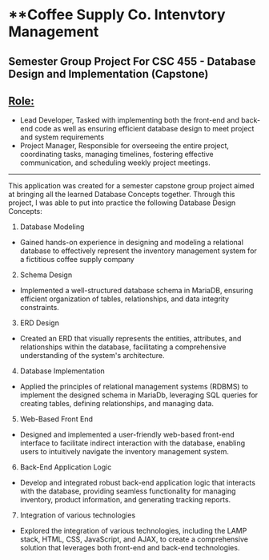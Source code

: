 # **Coffee Supply Co. Intenvtory Management
## Semester Group Project For CSC 455 - Database Design and Implementation (Capstone)
## <u>Role:</u> 
- Lead Developer, Tasked with implementing both the front-end and back-end code as well as ensuring efficient database design to meet project and system requirements
- Project Manager, Responsible for overseeing the entire project, coordinating tasks, managing timelines, fostering effective communication, and scheduling weekly project meetings.
---

This application was created for a semester capstone group project aimed at bringing all the learned Database Concepts together. Through this project, I was able to put into
practice the following Database Design Concepts:
1. Database Modeling
- Gained hands-on experience in designing and modeling a relational database to effectively represent the inventory management system for a fictitious coffee supply company

2. Schema Design
- Implemented a well-structured database schema in MariaDB, ensuring efficient organization of tables, relationships, and data integrity constraints.

3. ERD Design
- Created an ERD that visually represents the entities, attributes, and relationships within the database, facilitating a comprehensive understanding of the system's architecture.

4. Database Implementation
- Applied the principles of relational management systems (RDBMS) to implement the designed schema in MariaDb, leveraging SQL queries for creating tables, defining relationships, and managing data.

5. Web-Based Front End
- Designed and implemented a user-friendly web-based front-end interface to facilitate indirect interaction with the database, enabling users to intuitively navigate the inventory management system.

6. Back-End Application Logic
- Develop and integrated robust back-end application logic that interacts with the database, providing seamless functionality for managing inventory, product information, and generating tracking reports.

7. Integration of various technologies
- Explored the integration of various technologies, including the LAMP stack, HTML, CSS, JavaScript, and AJAX, to create a comprehensive solution that leverages both front-end and back-end technologies.


